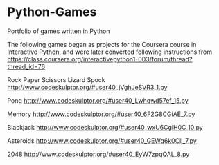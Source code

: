# Python-Games
Portfolio of games written in Python

The following games began as projects for the Coursera course in Interactive Python, and were later converted following instructions from
https://class.coursera.org/interactivepython1-003/forum/thread?thread_id=76

Rock Paper Scissors Lizard Spock
http://www.codeskulptor.org/#user40_jVghJeSVR3_1.py

Pong
http://www.codeskulptor.org/#user40_Lwhqwd57ef_15.py

Memory
http://www.codeskulptor.org/#user40_6F2G8CGiAE_7.py

Blackjack
http://www.codeskulptor.org/#user40_wxU6CgiH0C_10.py

Asteroids
http://www.codeskulptor.org/#user40_GEWq6k0Clj_7.py

2048
http://www.codeskulptor.org/#user40_EyW7zpqQAL_8.py
